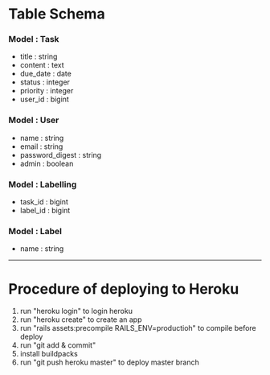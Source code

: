 # Table Schema

### Model : Task
 * title : string
 * content : text
 * due_date : date
 * status : integer
 * priority : integer
 * user_id : bigint

### Model : User
 * name : string
 * email : string
 * password_digest : string
 * admin : boolean

### Model : Labelling
 * task_id : bigint
 * label_id : bigint

### Model : Label
 * name : string
 ---

 # Procedure of deploying to Heroku
  1. run "heroku login" to login heroku
  1. run "heroku create" to create an app
  1. run "rails assets:precompile RAILS_ENV=productioh" to compile before deploy
  1. run "git add & commit"
  1. install buildpacks
  1. run "git push heroku master" to deploy master branch
